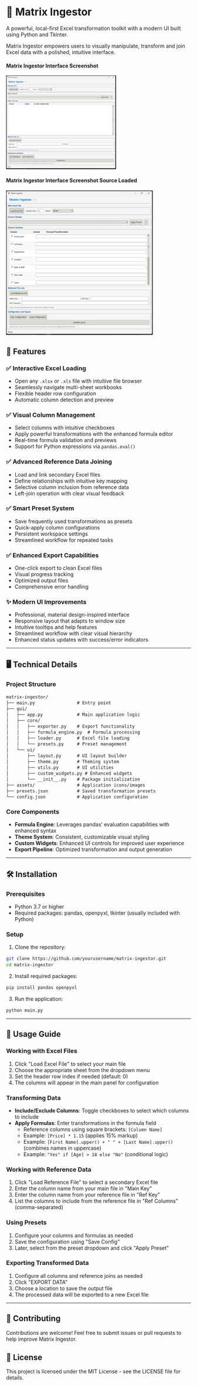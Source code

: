 # 🧰 Matrix Ingestor

A powerful, local-first Excel transformation toolkit with a modern UI built using Python and Tkinter.

Matrix Ingestor empowers users to visually manipulate, transform and join Excel data with a polished, intuitive interface.




#### Matrix Ingestor Interface Screenshot
<img src="./docs/scrn01.jpg" alt="Matrix Ingestor Interface Screenshot" width="300" />
<br/>

#### Matrix Ingestor Interface Screenshot Source Loaded
<img src="./docs/scrn02.jpg" alt="Matrix Ingestor Interface Screenshot" width="400" />

## 🚀 Features

### ✅ Interactive Excel Loading
- Open any `.xlsx` or `.xls` file with intuitive file browser
- Seamlessly navigate multi-sheet workbooks
- Flexible header row configuration
- Automatic column detection and preview

### ✅ Visual Column Management
- Select columns with intuitive checkboxes
- Apply powerful transformations with the enhanced formula editor
- Real-time formula validation and previews
- Support for Python expressions via `pandas.eval()`

### ✅ Advanced Reference Data Joining
- Load and link secondary Excel files
- Define relationships with intuitive key mapping
- Selective column inclusion from reference data
- Left-join operation with clear visual feedback

### ✅ Smart Preset System
- Save frequently used transformations as presets
- Quick-apply column configurations
- Persistent workspace settings
- Streamlined workflow for repeated tasks

### ✅ Enhanced Export Capabilities
- One-click export to clean Excel files
- Visual progress tracking
- Optimized output files
- Comprehensive error handling

### ✨ Modern UI Improvements
- Professional, material design-inspired interface
- Responsive layout that adapts to window size
- Intuitive tooltips and help features
- Streamlined workflow with clear visual hierarchy
- Enhanced status updates with success/error indicators

---

## 🖥️ Technical Details

### Project Structure
```
matrix-ingestor/
├── main.py                # Entry point
├── gui/
│   ├── app.py             # Main application logic
│   ├── core/
│   │   ├── exporter.py    # Export functionality
│   │   ├── formula_engine.py  # Formula processing
│   │   ├── loader.py      # Excel file loading
│   │   └── presets.py     # Preset management
│   └── ui/
│       ├── layout.py      # UI layout builder
│       ├── theme.py       # Theming system
│       ├── utils.py       # UI utilities
│       ├── custom_widgets.py # Enhanced widgets
│       └── __init__.py    # Package initialization
├── assets/                # Application icons/images
├── presets.json           # Saved transformation presets
└── config.json            # Application configuration
```

### Core Components
- **Formula Engine**: Leverages pandas' evaluation capabilities with enhanced syntax
- **Theme System**: Consistent, customizable visual styling
- **Custom Widgets**: Enhanced UI controls for improved user experience
- **Export Pipeline**: Optimized transformation and output generation

---

## 🛠️ Installation

### Prerequisites
- Python 3.7 or higher
- Required packages: pandas, openpyxl, tkinter (usually included with Python)

### Setup

1. Clone the repository:
```bash
git clone https://github.com/yourusername/matrix-ingestor.git
cd matrix-ingestor
```

2. Install required packages:
```bash
pip install pandas openpyxl
```

3. Run the application:
```bash
python main.py
```

---

## 📝 Usage Guide

### Working with Excel Files
1. Click "Load Excel File" to select your main file
2. Choose the appropriate sheet from the dropdown menu
3. Set the header row index if needed (default: 0)
4. The columns will appear in the main panel for configuration

### Transforming Data
- **Include/Exclude Columns**: Toggle checkboxes to select which columns to include
- **Apply Formulas**: Enter transformations in the formula field
  - Reference columns using square brackets: `[Column Name]`
  - Example: `[Price] * 1.15` (applies 15% markup)
  - Example: `[First Name].upper() + " " + [Last Name].upper()` (combines names in uppercase)
  - Example: `"Yes" if [Age] > 18 else "No"` (conditional logic)

### Working with Reference Data
1. Click "Load Reference File" to select a secondary Excel file
2. Enter the column name from your main file in "Main Key"
3. Enter the column name from your reference file in "Ref Key"
4. List the columns to include from the reference file in "Ref Columns" (comma-separated)

### Using Presets
1. Configure your columns and formulas as needed
2. Save the configuration using "Save Config"
3. Later, select from the preset dropdown and click "Apply Preset"

### Exporting Transformed Data
1. Configure all columns and reference joins as needed
2. Click "EXPORT DATA"
3. Choose a location to save the output file
4. The processed data will be exported to a new Excel file

---

## 🤝 Contributing

Contributions are welcome! Feel free to submit issues or pull requests to help improve Matrix Ingestor.

## 📄 License

This project is licensed under the MIT License - see the LICENSE file for details.
